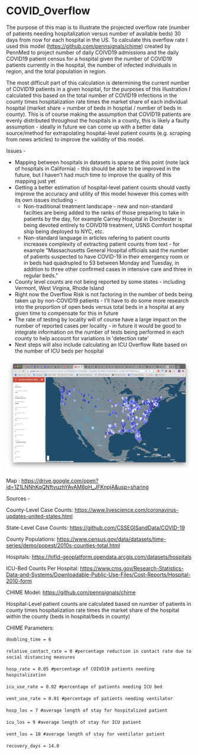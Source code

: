 # COVID_Overflow

The purpose of this map is to illustrate the projected overflow rate (number of patients needing hospitalization versus number of available beds) 30 days from now for each hospital in the US. To calculate this overflow rate I used this model (https://github.com/pennsignals/chime) created by PennMed to project number of daily COIVD19 admissions and the daily COVID19 patient census for a hospital given the number of COVID19 patients currently in the hospital, the number of infected individuals in region, and the total population in region. 

The most difficult part of this calculation is determining the current number of COVID19 patients in a given hospital, for the purposes of this illustration I calculated this based on the total number of COVID19 infections in the county times hospitalization rate times the market share of each individual hospital (market share = number of beds in hosptial / number of beds in county). This is of course making the assumption that COVID19 patients are evenly distributed throughout the hospitals in a county, this is likely a faulty assumption - ideally in future we can come up with a better data source/method for extrapolating hospital-level patient counts (e.g. scraping from news articles) to improve the vailidity of this model.

Issues - 
* Mapping between hospitals in datasets is sparse at this point (note lack of hospitals in California) - this should be able to be improved in the future, but I haven't had much time to improve the quality of this mapping just yet
* Getting a better estimation of hospital-level patient counts should vastly improve the accuracy and utility of this model however this comes with its own issues including - 
    * Non-traditional treatment landscape - new and non-standard facilties are being added to the ranks of those preparing to take in patients by the day, for example Carney Hospital in Dorchester is being devoted entirely to COIVD19 treatment, USNS Comfort hospital ship being deployed to NYC, etc.
    * Non-standard language in articles refering to patient counts increases complexity of extracting patient counts from text  - for example "Massachusetts General Hospital officials said the number of patients suspected to have COVID-19 in their emergency room or in beds had quadrupled to 53 between Monday and Tuesday, in addition to three other confirmed cases in intensive care and three in regular beds."
* County level counts are not being reported by some states - including Vermont, West Virgina, Rhode Island
* Right now the Overflow Risk is not factoring in the number of beds being taken up by non-COVID19 patients - I'll have to do some more research into the proportion of open beds versus total beds in a hospital at any given time to compensate for this in future
* The rate of testing by locality will of course have a large impact on the number of reported cases per locality - in future it would be good to integrate information on the number of tests being performed in each county to help account for variations in 'detection rate'
* Next steps will also include calculating an ICU Overflow Rate based on the number of ICU beds per hospital

![Image of Map](https://github.com/chris-kirkup/COVID_Overflow/blob/master/Screen%20Shot%202020-03-20%20at%201.55.27%20PM.png)

Map : https://drive.google.com/open?id=1Z1LNNhKqQNftvuzhYAvAM8pH_JFKnpjA&usp=sharing


Sources - 

County-Level Case Counts:
https://www.livescience.com/coronavirus-updates-united-states.html

State-Level Case Counts:
https://github.com/CSSEGISandData/COVID-19

County Populations:
https://www.census.gov/data/datasets/time-series/demo/popest/2010s-counties-total.html

Hospitals:
https://hifld-geoplatform.opendata.arcgis.com/datasets/hospitals

ICU-Bed Counts Per Hospital:
https://www.cms.gov/Research-Statistics-Data-and-Systems/Downloadable-Public-Use-Files/Cost-Reports/Hospital-2010-form

CHIME Model:
https://github.com/pennsignals/chime


Hospital-Level patient counts are calculated based on number of patients in county times hospitalization rate times the market share of the hospital within the county (beds in hospital/beds in county)

CHIME Parameters:

    doubling_time = 6

    relative_contact_rate = 0 #percentage reduction in contact rate due to social distancing measures

    hosp_rate = 0.05 #percentage of COIVD19 patients needing hospitalization

    icu_use_rate = 0.02 #percentage of patients needing ICU bed

    vent_use_rate = 0.01 #percentage of patients needing ventilator

    hosp_los = 7 #average length of stay for hospitalized patient

    icu_los = 9 #average length of stay for ICU patient

    vent_los = 10 #average length of stay for ventilator patient

    recovery_days = 14.0
